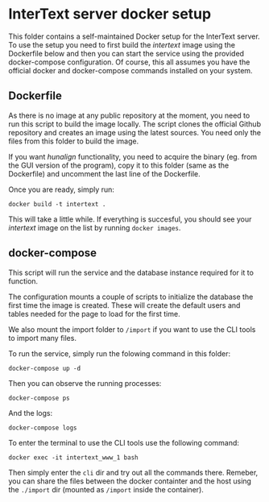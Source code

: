 # InterText server docker setup

This folder contains a self-maintained Docker setup for the InterText server. To use the setup you need to first build the *intertext* image using the Dockerfile below and then you can start the service using the provided docker-compose configuration. Of course, this all assumes you have the official docker and docker-compose commands installed on your system.

## Dockerfile

As there is no image at any public repository at the moment, you need to run this script to build the image locally. The script clones the official Github repository and creates an image using the latest sources. You need only the files from this folder to build the image.

If you want *hunalign* functionality, you need to acquire the binary (eg. from the GUI version of the program), copy it to this folder (same as the Dockerfile) and uncomment the last line of the Dockerfile.

Once you are ready, simply run:

```
docker build -t intertext .
```

This will take a little while. If everything is succesful, you should see your *intertext* image on the list by running `docker images`.

## docker-compose

This script will run the service and the database instance required for it to function. 

The configuration mounts a couple of scripts to initialize the database the first time the image is created. These will create the default users and tables needed for the page to load for the first time.

We also mount the import folder to `/import` if you want to use the CLI tools to import many files.

To run the service, simply run the folowing command in this folder:

```
docker-compose up -d
```

Then you can observe the running processes:

```
docker-compose ps
```

And the logs:

```
docker-compose logs
```

To enter the terminal to use the CLI tools use the following command:

```
docker exec -it intertext_www_1 bash
```

Then simply enter the `cli` dir and try out all the commands there. Remeber, you can share the files between the docker containter and the host using the `./import` dir (mounted as `/import` inside the container).

